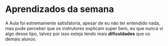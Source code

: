 # Aprendizados da semana
A Aula foi estremamente satisfatoria, apesar de eu não ter entendido nada, mas pude perceber que os instrutores explicam super bem, eu que nunca vi algo desse tipo, talvez por isso esteja tendo mais **dificuldades** que os demais alunos.